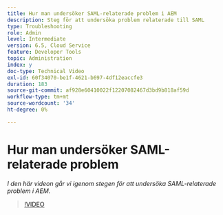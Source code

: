 ```yaml
---
title: Hur man undersöker SAML-relaterade problem i AEM
description: Steg för att undersöka problem relaterade till SAML
type: Troubleshooting
role: Admin
level: Intermediate
version: 6.5, Cloud Service
feature: Developer Tools
topic: Administration
index: y
doc-type: Technical Video
exl-id: 60f34070-be1f-4621-b697-4df12eaccfe3
duration: 183
source-git-commit: af928e60410022f12207082467d3bd9b818af59d
workflow-type: tm+mt
source-wordcount: '34'
ht-degree: 0%

---
```


# Hur man undersöker SAML-relaterade problem

*I den här videon går vi igenom stegen för att undersöka SAML-relaterade problem i AEM.*

>[!VIDEO](https://video.tv.adobe.com/v/335466?quality=12&learn=on)
